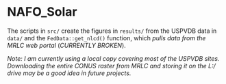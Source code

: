 # NAFO_Solar

The scripts in `src/` create the figures in `results/` from the USPVDB data in `data/` and the `FedData::get_nlcd()` function, which *pulls data from the  MRLC web portal* (*CURRENTLY BROKEN*).

*Note: I am currently using a local copy covering most of the USPVDB sites. Downloading the entire CONUS raster from MRLC and storing it on the L:/ drive may be a good idea in future projects.*
